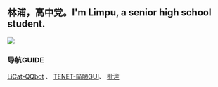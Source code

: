 ## 林浦，高中党。I'm Limpu, a senior high school student.
![](https://api.xecades.xyz/api?img=3&date=2025-06-7&str=%5B高考%5D&quote=✨✨がんばれ%21✨✨&qq=3233796965&github=Limpu403&bilibili=376961024)
### 导航GUIDE
[LiCat-QQbot](https://github.com/Limpu403/Limpu403/tree/main/LiCat) 、
[TENET-简陋GUI](https://github.com/Limpu403/Limpu403/tree/main/TENET-GUI)、
[批注](https://github.com/Limpu403/limpu403/blob/main/批注.py)
